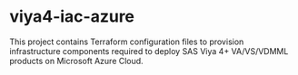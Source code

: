 # viya4-iac-azure
This project contains Terraform configuration files to provision infrastructure components required to deploy SAS Viya 4+ VA/VS/VDMML products on Microsoft Azure Cloud.
